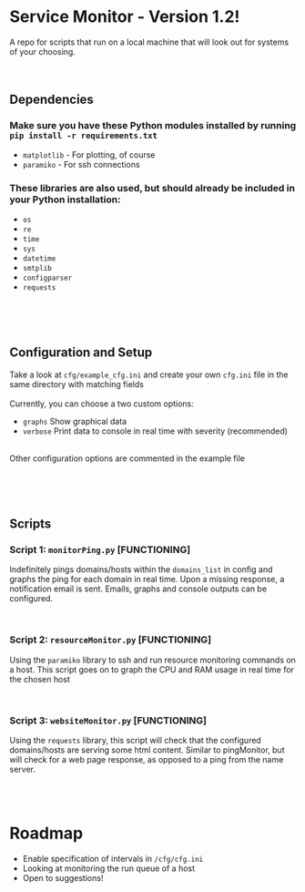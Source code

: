 # Service Monitor - Version 1.2!
A repo for scripts that run on a local machine that will look out for systems of your choosing.
<br><br><br>

## Dependencies
### Make sure you have these Python modules installed by running `pip install -r requirements.txt`
- `matplotlib` - For plotting, of course
- `paramiko` - For ssh connections
  
### These libraries are also used, but should already be included in your Python installation:
- `os`
- `re`
- `time`
- `sys`
- `datetime`
- `smtplib`
- `configparser`
- `requests`

<br><br><br>
## Configuration and Setup
Take a look at `cfg/example_cfg.ini` and create your own `cfg.ini` file in the same directory with matching fields
<br><br>
Currently, you can choose a two custom options: <br>
- `graphs`  Show graphical data <br>
- `verbose`  Print data to console in real time with severity (recommended)<br><br>

Other configuration options are commented in the example file

<br><br><br>


## Scripts
### Script 1: `monitorPing.py` [FUNCTIONING]
Indefinitely pings domains/hosts within the `domains_list` in config and graphs the ping for each domain in real time. Upon a missing response, a notification email is sent. Emails, graphs and console outputs can be configured. 

<br>

### Script 2: `resourceMonitor.py` [FUNCTIONING]
Using the `paramiko` library to ssh and run resource monitoring commands on a host. This script goes on to graph the CPU and RAM usage in real time for the chosen host

<br>

### Script 3: `websiteMonitor.py` [FUNCTIONING]
Using the `requests` library, this script will check that the configured domains/hosts are serving some html content. Similar to pingMonitor, but will check for a web page response, as opposed to a ping from the name server.

<br><br>
# Roadmap
- Enable specification of intervals in `/cfg/cfg.ini`
- Looking at monitoring the run queue of a host
- Open to suggestions!
